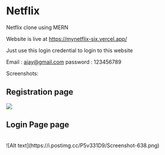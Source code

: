 # Netflix
Netflix clone using MERN

Website is live at https://mynetflix-six.vercel.app/

Just use this login credential to login to this website 

Email : ajay@gmail.com
password : 123456789

Screenshots:

<h2>Registration page</h2>
<img src="https://i.postimg.cc/7LfxQs9D/Screenshot-639.png"/>

<h2>Login Page page</h2><br>
![Alt text](https://i.postimg.cc/P5v331D9/Screenshot-638.png)
